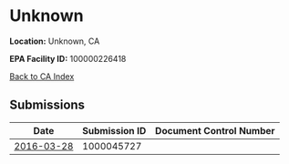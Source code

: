 # Unknown

**Location:** Unknown, CA

**EPA Facility ID:** 100000226418

[Back to CA Index](../../index.md)

## Submissions

| Date | Submission ID | Document Control Number |
|------|--------------|-------------------------|
| [2016-03-28](submissions/1000045727.md) | 1000045727 |  |
